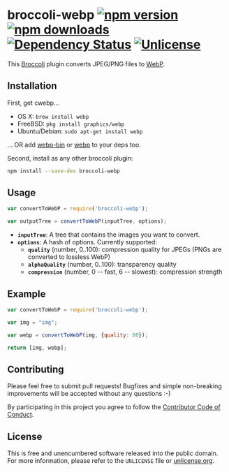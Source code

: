 # broccoli-webp [![npm version](https://img.shields.io/npm/v/broccoli-webp.svg?style=flat)](https://www.npmjs.org/package/broccoli-webp) [![npm downloads](https://img.shields.io/npm/dm/broccoli-webp.svg?style=flat)](https://www.npmjs.org/package/broccoli-webp) [![Dependency Status](https://img.shields.io/gemnasium/myfreeweb/broccoli-webp.svg?style=flat)](https://gemnasium.com/myfreeweb/broccoli-webp) [![Unlicense](https://img.shields.io/badge/un-license-green.svg?style=flat)](http://unlicense.org)

This [Broccoli] plugin converts JPEG/PNG files to [WebP].

[Broccoli]: https://github.com/joliss/broccoli
[WebP]: https://developers.google.com/speed/webp/

## Installation

First, get cwebp...

- OS X: `brew install webp`
- FreeBSD: `pkg install graphics/webp`
- Ubuntu/Debian: `sudo apt-get install webp`

... OR add [webp-bin](https://www.npmjs.org/package/webp-bin) or [webp](https://www.npmjs.org/package/webp) to your deps too.

Second, install as any other broccoli plugin:

```bash
npm install --save-dev broccoli-webp
```

## Usage

```js
var convertToWebP = require('broccoli-webp');

var outputTree = convertToWebP(inputTree, options);
```

- **`inputTree`**: A tree that contains the images you want to convert.
- **`options`**: A hash of options. Currently supported:
    - **`quality`** (number, 0..100): compression quality for JPEGs (PNGs are converted to lossless WebP)
    - **`alphaQuality`** (number, 0..100): transparency quality
    - **`compression`** (number, 0 -- fast, 6 -- slowest): compression strength

## Example

```js
var convertToWebP = require('broccoli-webp');

var img = "img";

var webp = convertToWebP(img, {quality: 80});

return [img, webp];
```

## Contributing

Please feel free to submit pull requests!
Bugfixes and simple non-breaking improvements will be accepted without any questions :-)

By participating in this project you agree to follow the [Contributor Code of Conduct](http://contributor-covenant.org/version/1/1/0/).

## License

This is free and unencumbered software released into the public domain.  
For more information, please refer to the `UNLICENSE` file or [unlicense.org](http://unlicense.org).
